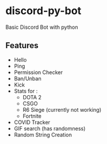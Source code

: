 # discord-py-bot
 Basic Discord Bot with python

## Features
* Hello
* Ping
* Permission Checker
* Ban/Unban
* Kick
* Stats for :
  * DOTA 2
  * CSGO
  * R6 Siege (currently not working)
  * Fortnite
* COVID Tracker
* GIF search (has randomness)
* Random String Creation

